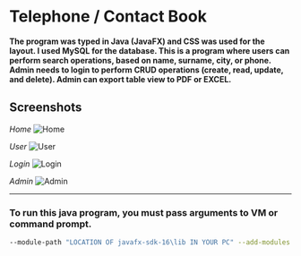 # Telephone / Contact Book

**The program was typed in Java (JavaFX) and CSS was used for the layout. I used MySQL for the database. This is a program where users can perform search operations, based on name, surname, city, or phone. Admin needs to login to perform CRUD operations (create, read, update, and delete). Admin can export table view to PDF or EXCEL.**
</br>
## Screenshots

*Home*
![Home](https://user-images.githubusercontent.com/89692428/141304452-43f879cd-13a8-4d39-ae6c-eb4193813e3a.png)

*User*
![User](https://user-images.githubusercontent.com/89692428/141304472-ac8597bf-9bc7-40e3-96be-6102d69be411.png)

*Login*
![Login](https://user-images.githubusercontent.com/89692428/141304494-42118b5f-b89a-47e5-bb83-7f44b37c111a.png)

*Admin*
![Admin](https://user-images.githubusercontent.com/89692428/141304507-ce857c82-1df0-40b4-a642-750e1609c1b3.png)

<hr>

### To run this java program, you must pass arguments to VM or command prompt.
```bash
--module-path "LOCATION OF javafx-sdk-16\lib IN YOUR PC" --add-modules javafx.controls,javafx.fxml
```

